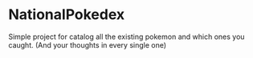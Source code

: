 # NationalPokedex
Simple project for catalog all the existing pokemon and which ones you caught. (And your thoughts in every single one)
